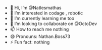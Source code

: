 - 👋 Hi, I’m @Natlesmathas
- 👀 I’m interested in codage , robotic
- 🌱 I’m currently learning me too
- 💞️ I’m looking to collaborate on @OctoDev
- 📫 How to reach me nothing
- 😄 Pronouns: Nathan.Boss73
- ⚡ Fun fact: nothing
  

<!---
Natlesmathas/Natlesmathas is a ✨ special ✨ repository because its `README.md` (this file) appears on your GitHub profile.
You can click the Preview link to take a look at your changes.
--->
